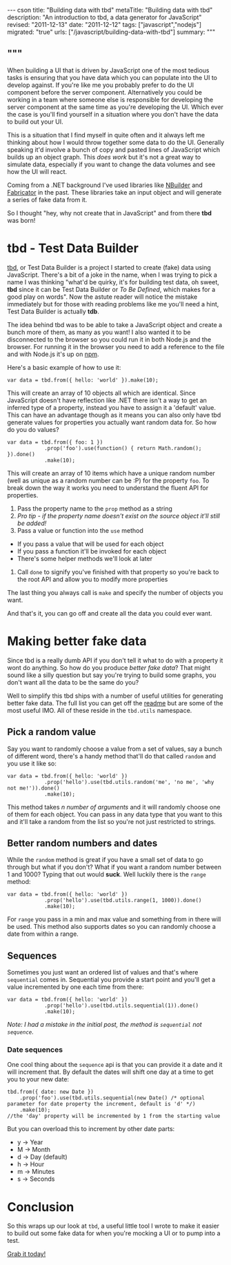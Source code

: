 --- cson
title: "Building data with tbd"
metaTitle: "Building data with tbd"
description: "An introduction to tbd, a data generator for JavaScript"
revised: "2011-12-13"
date: "2011-12-12"
tags: ["javascript","nodejs"]
migrated: "true"
urls: ["/javascript/building-data-with-tbd"]
summary: """

"""
---
When building a UI that is driven by JavaScript one of the most tedious tasks is ensuring that you have data which you can populate into the UI to develop against. If you're like me you probably prefer to do the UI component before the server component. Alternatively you could be working in a team where someone else is responsible for developing the server component at the same time as you're developing the UI. Which ever the case is you'll find yourself in a situation where you don't have the data to build out your UI.

This is a situation that I find myself in quite often and it always left me thinking about how I would throw together some data to do the UI. Generally speaking it'd involve a bunch of copy and pasted lines of JavaScript which builds up an object graph. This *does work* but it's not a great way to simulate data, especially if you want to change the data volumes and see how the UI will react.

Coming from a .NET background I've used libraries like [NBuilder][1] and [Fabricator][2] in the past. These libraries take an input object and will generate a series of fake data from it.

So I thought "hey, why not create that in JavaScript" and from there **tbd** was born!

# tbd - Test Data Builder

[tbd][3], or Test Data Builder is a project I started to create (fake) data using JavaScript. There's a bit of a joke in the name, when I was trying to pick a name I was thinking "what'd be quirky, it's for building test data, oh sweet, **tbd** since it can be Test Data Builder or *To Be Defined*, which makes for a good play on words". Now the astute reader will notice the mistake immediately but for those with reading problems like me you'll need a hint, Test Data Builder is actually **tdb**.

The idea behind tbd was to be able to take a JavaScript object and create a bunch more of them, as many as you want! I also wanted it to be disconnected to the browser so you could run it in both Node.js and the browser. For running it in the browser you need to add a reference to the file and with Node.js it's up on [npm][4].

Here's a basic example of how to use it:

    var data = tbd.from({ hello: 'world' }).make(10);

This will create an array of 10 objects all which are identical. Since JavaScript doesn't have reflection like .NET there isn't a way to get an inferred type of a property, instead you have to assign it a 'default' value. This can have an advantage though as it means you can also only have tbd generate values for properties you actually want random data for. So how do you do values?

    var data = tbd.from({ foo: 1 })
                .prop('foo').use(function() { return Math.random(); }).done()
                .make(10);

This will create an array of 10 items which have a unique random number (well as unique as a random number can be :P) for the property `foo`. To break down the way it works you need to understand the fluent API for properties.

1. Pass the property name to the `prop` method as a string
 1. *Pro tip - if the property name doesn't exist on the source object it'll still be added!*
1. Pass a value or function into the `use` method
 * If you pass a value that will be used for each object
 * If you pass a function it'll be invoked for each object
 * There's some helper methods we'll look at later
1. Call `done` to signify you've finished with that property so you're back to the root API and allow you to modify more properties

The last thing you always call is `make` and specify the number of objects you want.

And that's it, you can go off and create all the data you could ever want.

# Making better fake data

Since tbd is a really dumb API if you don't tell it what to do with a property it wont do anything. So how do you produce *better fake data*? That might sound like a silly question but say you're trying to build some graphs, you don't want all the data to be the same do you?

Well to simplify this tbd ships with a number of useful utilities for generating better fake data. The full list you can get off the [readme][5] but are some of the most useful IMO. All of these reside in the `tbd.utils` namespace.

## Pick a random value

Say you want to randomly choose a value from a set of values, say a bunch of different word, there's a handy method that'll do that called `random` and you use it like so:

    var data = tbd.from({ hello: 'world' })
                .prop('hello').use(tbd.utils.random('me', 'no me', 'why not me!')).done()
                .make(10);

This method takes *n number of arguments* and it will randomly choose one of them for each object. You can pass in any data type that you want to this and it'll take a random from the list so you're not just restricted to strings.

## Better random numbers and dates

While the `random` method is great if you have a small set of data to go through but what if you don't? What if you want a random number between 1 and 1000? Typing that out would **suck**. Well luckily there is the `range` method:

    var data = tbd.from({ hello: 'world' })
                .prop('hello').use(tbd.utils.range(1, 1000)).done()
                .make(10);

For `range` you pass in a min and max value and something from in there will be used. This method also supports dates so you can randomly choose a date from within a range.

## Sequences

Sometimes you just want an ordered list of values and that's where `sequential` comes in. Sequential you provide a start point and you'll get a value incremented by one each time from there:

    var data = tbd.from({ hello: 'world' })
                .prop('hello').use(tbd.utils.sequential(1)).done()
                .make(10);

*Note: I had a mistake in the initial post, the method is `sequential` not `sequence`.*

### Date sequences

One cool thing about the `sequence` api is that you can provide it a date and it will increment that. By default the dates will shift one day at a time to get you to your new date:

    tbd.from({ date: new Date })
        .prop('foo').use(tbd.utils.sequential(new Date() /* optional parameter for date property the increment, default is 'd' */)
        .make(10);
    //the 'day' property will be incremented by 1 from the starting value

But you can overload this to increment by other date parts:

* y -> Year
* M -> Month
* d -> Day (default)
* h -> Hour
* m -> Minutes
* s -> Seconds

# Conclusion

So this wraps up our look at `tbd`, a useful little tool I wrote to make it easier to build out some fake data for when you're mocking a UI or to pump into a test.

[Grab it today!][6]


  [1]: http://nbuilder.org/
  [2]: http://fabricator.codeplex.com/
  [3]: https://github.com/aaronpowell/tbd
  [4]: http://search.npmjs.org/#/tbd
  [5]: https://github.com/aaronpowell/tbd/blob/master/README.md
  [6]: https://github.com/aaronpowell/tbd